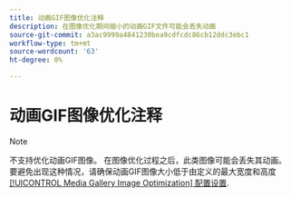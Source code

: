 ```yaml
---
title: 动画GIF图像优化注释
description: 在图像优化期间缩小的动画GIF文件可能会丢失动画
source-git-commit: a3ac9999a4841230bea9cdfcdc86cb12ddc3ebc1
workflow-type: tm+mt
source-wordcount: '63'
ht-degree: 0%

---
```


# 动画GIF图像优化注释

>[!NOTE]
>
>不支持优化动画GIF图像。 在图像优化过程之后，此类图像可能会丢失其动画。 要避免出现这种情况，请确保动画GIF图像大小低于由定义的最大宽度和高度 [[!UICONTROL Media Gallery Image Optimization] 配置设置](../content-design/media-gallery-image-optimization.md).
